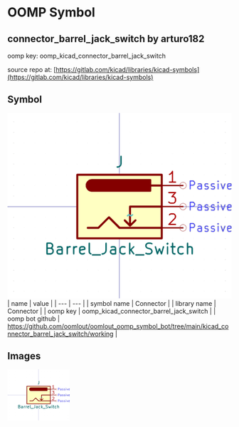 # OOMP Symbol  
## connector_barrel_jack_switch  by arturo182  
  
oomp key: oomp_kicad_connector_barrel_jack_switch  
  
source repo at: [https://gitlab.com/kicad/libraries/kicad-symbols](https://gitlab.com/kicad/libraries/kicad-symbols)  
## Symbol  
  
[![working.png](working_600.png)](working.png)  
| name | value | 
| --- | --- | 
| symbol name | Connector | 
| library name | Connector | 
| oomp key | oomp_kicad_connector_barrel_jack_switch | 
| oomp bot github | https://github.com/oomlout/oomlout_oomp_symbol_bot/tree/main/kicad_connector_barrel_jack_switch/working | 
## Images  
  
[![working.png](working_140.png)](working.png)  
